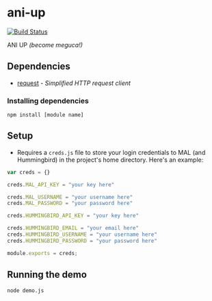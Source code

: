 ani-up
======

[![Build Status](https://travis-ci.org/richard1/ani-up.svg?branch=master)](https://travis-ci.org/richard1/ani-up)

ANI UP _(become meguca!)_

## Dependencies

* [request](https://github.com/mikeal/request) - _Simplified HTTP request client_

### Installing dependencies

`npm install [module name]`

## Setup

* Requires a `creds.js` file to store your login credentials to MAL (and Hummingbird) in the project's home directory. Here's an example:

```JavaScript
var creds = {}

creds.MAL_API_KEY = "your key here"

creds.MAL_USERNAME = "your username here"
creds.MAL_PASSWORD = "your password here"

creds.HUMMINGBIRD_API_KEY = "your key here"

creds.HUMMINGBIRD_EMAIL = "your email here"
creds.HUMMINGBIRD_USERNAME = "your username here"
creds.HUMMINGBIRD_PASSWORD = "your password here"

module.exports = creds;
```

## Running the demo

`node demo.js`
